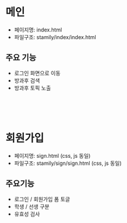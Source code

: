 # 메인
- 페이지명: index.html
- 파일구조: stamily/index/index.html

## 주요 기능
- 로그인 화면으로 이동
- 방과후 검색
- 방과후 토픽 노출

<br><br><br>

# 회원가입
- 페이지명: sign.html (css, js 동일)
- 파일구조: stamily/sign/sign.html (css, js 동일)

## 주요기능
- 로그인 / 회원가입 폼 토글
- 학생 / 선생 구분
- 유효성 검사
